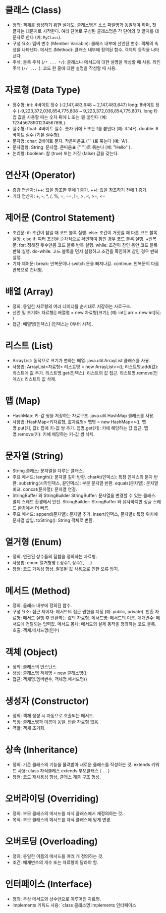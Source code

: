 # 클래스 (Class)
+ 정의: 객체를 생성하기 위한 설계도. 클래스명은 소스 파일명과 동일해야 하며, 첫 글자는 대문자로 시작한다. 여러 단어로 구성된 클래스명은 각 단어의 첫 글자를 대문자로 한다 (예: ```MyClass```).
+ 구성 요소:
멤버 변수 (Member Variable): 클래스 내부에 선언된 변수. 객체의 속성을 나타낸다.
메서드 (Method): 클래스 내부에 정의된 함수. 객체의 동작을 나타낸다.
+ 주석:
블록 주석 (```/* ... */```): 클래스나 메서드에 대한 설명을 작성할 때 사용.
라인 주석 (```// ... ```): 코드 한 줄에 대한 설명을 작성할 때 사용.

# 자료형 (Data Type)
+ 정수형:
int: 4바이트 정수 (-2,147,483,648 ~ 2,147,483,647)
long: 8바이트 정수 (-9,223,372,036,854,775,808 ~ 9,223,372,036,854,775,807). long 타입 값을 사용할 때는 숫자 뒤에 L 또는 l을 붙인다 (예: 1234567890123456789L).
+ 실수형:
float: 4바이트 실수. 숫자 뒤에 F 또는 f를 붙인다 (예: 3.14F).
double: 8바이트 실수 (기본 실수형).
+ 문자형:
char: 2바이트 문자. 작은따옴표 (' ' )로 묶는다 (예: 'A').
+ 문자열형:
String: 문자열. 큰따옴표 (" " )로 묶는다 (예: "Hello" ).
+ 논리형:
boolean: 참 (true) 또는 거짓 (false) 값을 갖는다.

# 연산자 (Operator)
+ 증감 연산자:
i++: 값을 참조한 후에 1 증가.
++i: 값을 참조하기 전에 1 증가.
+ 기타 연산자: +, -, *, /, %, =, ==, !=, >, <, >=, <=

# 제어문 (Control Statement)
+ 조건문:
if: 조건이 참일 때 코드 블록 실행.
else: 조건이 거짓일 때 다른 코드 블록 실행.
else if: 여러 조건을 순차적으로 확인하여 참인 경우 코드 블록 실행.
+반복문:
for: 정해진 횟수만큼 코드 블록 반복 실행.
while: 조건이 참인 동안 코드 블록 반복 실행.
do-while: 코드 블록을 먼저 실행하고 조건을 확인하여 참인 경우 반복 실행.
+ 기타 제어문:
break: 반복문이나 switch 문을 빠져나감.
continue: 반복문의 다음 반복으로 건너뜀.

# 배열 (Array)
+ 정의: 동일한 자료형의 여러 데이터를 순서대로 저장하는 자료구조.
+ 선언 및 초기화: 자료형[] 배열명 = new 자료형[크기]; (예: int[] arr = new int[5]; )
+ 접근: 배열명[인덱스] (인덱스는 0부터 시작).

# 리스트 (List)
+ ArrayList: 동적으로 크기가 변하는 배열. java.util.ArrayList 클래스를 사용.
+ 사용법:
ArrayList<자료형> 리스트명 = new ArrayList<>();
리스트명.add(값): 리스트에 값 추가.
리스트명.get(인덱스): 리스트의 값 접근.
리스트명.remove(인덱스): 리스트의 값 삭제.

# 맵 (Map)
+ HashMap: 키-값 쌍을 저장하는 자료구조. java.util.HashMap 클래스를 사용.
+ 사용법:
HashMap<키자료형, 값자료형> 맵명 = new HashMap<>();
맵명.put(키, 값): 맵에 키-값 쌍 추가.
맵명.get(키): 키에 해당하는 값 접근.
맵명.remove(키): 키에 해당하는 키-값 쌍 삭제.

# 문자열 (String)
+ String 클래스: 문자열을 다루는 클래스.
+ 주요 메서드:
length(): 문자열 길이 반환.
charAt(인덱스): 특정 인덱스의 문자 반환.
substring(시작인덱스, 끝인덱스): 부분 문자열 반환.
equals(문자열): 문자열 비교.
concat(문자열): 문자열 연결.
+ StringBuffer 와 StringBuilder
StringBuffer: 문자열을 변경할 수 있는 클래스. 멀티 스레드 환경에서 안전.
StringBuilder: StringBuffer 와 유사하지만 싱글 스레드 환경에서 더 빠름.
+ 주요 메서드:
append(문자열): 문자열 추가.
insert(인덱스, 문자열): 특정 위치에 문자열 삽입.
toString(): String 객체로 변환.

# 열거형 (Enum)
+ 정의: 연관된 상수들의 집합을 정의하는 자료형.
+ 사용법: enum 열거형명 { 상수1, 상수2, ... }
+ 장점:
코드 가독성 향상.
잘못된 값 사용으로 인한 오류 방지.

# 메서드 (Method)
+ 정의: 클래스 내부에 정의된 함수.
+ 구성 요소:
접근 제어자: 메서드의 접근 권한을 지정 (예: public, private).
반환 자료형: 메서드 실행 후 반환하는 값의 자료형.
메서드명: 메서드의 이름.
매개변수: 메서드에 전달되는 입력값.
메서드 몸체: 메서드의 실제 동작을 정의하는 코드 블록.
호출: 객체.메서드명(인수)

# 객체 (Object)
+ 정의: 클래스의 인스턴스.
+ 생성: 클래스명 객체명 = new 클래스명();
+ 접근: 객체명.멤버변수, 객체명.메서드명()

# 생성자 (Constructor)
+ 정의: 객체 생성 시 자동으로 호출되는 메서드.
+ 특징:
클래스명과 이름이 동일.
반환 자료형 없음.
+ 역할: 객체 초기화.

# 상속 (Inheritance)
+ 정의: 기존 클래스의 기능을 물려받아 새로운 클래스를 작성하는 것.
extends 키워드 사용: class 자식클래스 extends 부모클래스 { ... }
+ 장점: 코드 재사용성 향상, 클래스 계층 구조 형성.

# 오버라이딩 (Overriding)
+ 정의: 부모 클래스의 메서드를 자식 클래스에서 재정의하는 것.
+ 목적: 부모 클래스의 메서드를 자식 클래스에 맞게 변경.

# 오버로딩 (Overloading)
+ 정의: 동일한 이름의 메서드를 여러 개 정의하는 것.
+ 조건: 매개변수의 개수 또는 자료형이 달라야 함.

# 인터페이스 (Interface)
+ 정의: 추상 메서드와 상수만으로 이루어진 자료형.
+ implements 키워드 사용: `class 클래스명 implements 인터페이스
